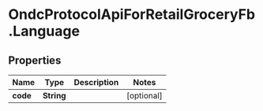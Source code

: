 # OndcProtocolApiForRetailGroceryFb.Language

## Properties
Name | Type | Description | Notes
------------ | ------------- | ------------- | -------------
**code** | **String** |  | [optional] 
